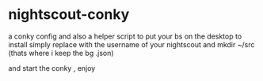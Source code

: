 # nightscout-conky
a conky config and also a helper script to put your bs on the desktop
to install simply 
replace <username> with the username of your nightscout and mkdir ~/src (thats where i keep the bg .json)

and start the conky , enjoy
